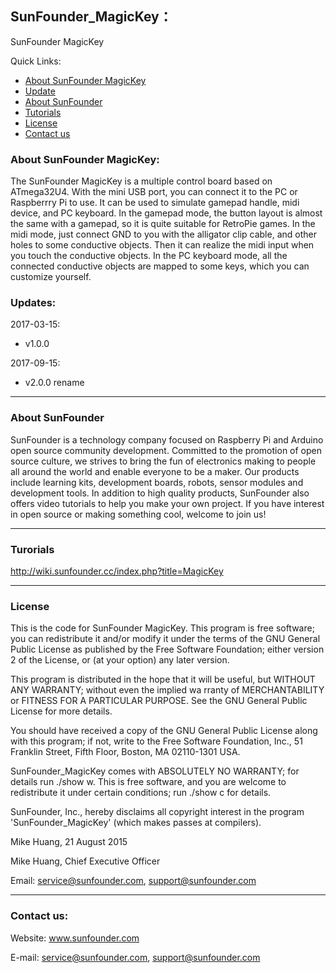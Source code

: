 ## SunFounder_MagicKey：
SunFounder MagicKey

Quick Links:

 * [About SunFounder MagicKey](#about_this_{thing})
 * [Update](#update)
 * [About SunFounder](#about_sunfounder)
 * [Tutorials](#tutorials)
 * [License](#license)
 * [Contact us](#contact_us)

<a id="about_this_{thing}"></a>
### About SunFounder MagicKey:
The SunFounder MagicKey is a multiple control board based on ATmega32U4. With the mini USB port, you can connect it to the PC or Raspberrry Pi to use.
It can be used to simulate gamepad handle, midi device, and PC keyboard.
In the gamepad mode, the button layout is almost the same with a gamepad, so it is quite suitable for RetroPie games.
In the midi mode, just connect GND to you with the alligator clip cable, and other holes to some conductive objects. Then it can realize the midi input when you touch the conductive objects.
In the PC keyboard mode, all the connected conductive objects are mapped to some keys, which you can customize yourself.

<a id="update"></a>
### Updates:

2017-03-15:
 - v1.0.0 

2017-09-15: 
 - v2.0.0  rename

----------------------------------------------
<a id="about_sunfounder"></a>
### About SunFounder
SunFounder is a technology company focused on Raspberry Pi and Arduino open source community development. Committed to the promotion of open source culture, we strives to bring the fun of electronics making to people all around the world and enable everyone to be a maker. Our products include learning kits, development boards, robots, sensor modules and development tools. In addition to high quality products, SunFounder also offers video tutorials to help you make your own project. If you have interest in open source or making something cool, welcome to join us!

----------------------------------------------
<a id="turorials"></a>
### Turorials
http://wiki.sunfounder.cc/index.php?title=MagicKey

----------------------------------------------
<a id="license"></a>
### License
This is the code for SunFounder MagicKey.
This program is free software; you can redistribute it and/or modify it under the terms of the GNU General Public License as published by the Free Software Foundation; either version 2 of the License, or (at your option) any later version.

This program is distributed in the hope that it will be useful, but WITHOUT ANY WARRANTY; without even the implied wa rranty of MERCHANTABILITY or FITNESS FOR A PARTICULAR PURPOSE. See the GNU General Public License for more details.

You should have received a copy of the GNU General Public License along with this program; if not, write to the Free Software Foundation, Inc., 51 Franklin Street, Fifth Floor, Boston, MA 02110-1301 USA.

SunFounder_MagicKey comes with ABSOLUTELY NO WARRANTY; for details run ./show w. This is free software, and you are welcome to redistribute it under certain conditions; run ./show c for details.

SunFounder, Inc., hereby disclaims all copyright interest in the program 'SunFounder_MagicKey' (which makes passes at compilers).

Mike Huang, 21 August 2015

Mike Huang, Chief Executive Officer

Email: service@sunfounder.com, support@sunfounder.com

----------------------------------------------
<a id="contact_us"></a>
### Contact us:
Website:
	www.sunfounder.com

E-mail:
	service@sunfounder.com, support@sunfounder.com
